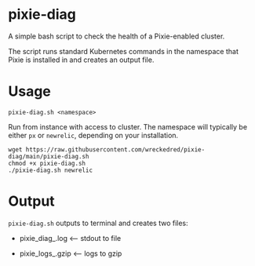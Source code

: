 # pixie-diag

A simple bash script to check the health of a Pixie-enabled cluster.

The script runs standard Kubernetes commands in the namespace that Pixie is installed in and creates an output file.

# Usage

```
pixie-diag.sh <namespace>
```

Run from instance with access to cluster. The namespace will typically be either `px` or `newrelic`, depending on your installation.
```
wget https://raw.githubusercontent.com/wreckedred/pixie-diag/main/pixie-diag.sh
chmod +x pixie-diag.sh
./pixie-diag.sh newrelic
```

# Output

`pixie-diag.sh` outputs to terminal and creates two files:

- pixie_diag_<date>.log <-- stdout to file

- pixie_logs_<date>.gzip <-- logs to gzip
